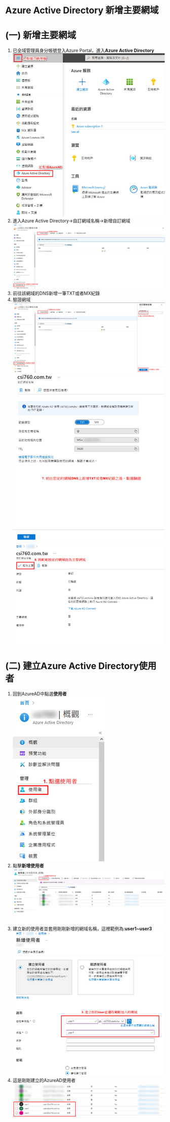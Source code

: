 # Azure Active Directory 新增主要網域
# (一) 新增主要網域<br>
1. 已全域管理員身分帳號登入Azure Portal，進入**Azure Active Directory** <br>
![GITHUB](https://github.com/A-0428/Azure/blob/main/Azure%20Virtual%20Desktop/Virtual%20Desktop%20image/image1.jpg) <br>
2. 進入Azure Active Directory->自訂網域名稱->新增自訂網域 <br>
![GITHUB](https://github.com/A-0428/Azure/blob/main/Azure%20Virtual%20Desktop/Virtual%20Desktop%20image/image2.jpg) <br> 
3. 前往該網域的DNS新增一筆TXT或者MX紀錄 <br>
4. 驗證網域 <br>
![GITHUB](https://github.com/A-0428/Azure/blob/main/Azure%20Virtual%20Desktop/Virtual%20Desktop%20image/image3.jpg) <br> 
![GITHUB](https://github.com/A-0428/Azure/blob/main/Azure%20Virtual%20Desktop/Virtual%20Desktop%20image/image4.jpg) <br>
![GITHUB](https://github.com/A-0428/Azure/blob/main/Azure%20Virtual%20Desktop/Virtual%20Desktop%20image/image5.jpg) <br>

# (二) 建立Azure Active Directory使用者<br>
1. 回到AzureAD中點選**使用者** <br>
![GITHUB](https://github.com/A-0428/Azure/blob/main/Azure%20Virtual%20Desktop/Virtual%20Desktop%20image/image6.jpg) <br>
2. 點擊**新增使用者** <br>
![GITHUB](https://github.com/A-0428/Azure/blob/main/Azure%20Virtual%20Desktop/Virtual%20Desktop%20image/image7.jpg) <br>
3. 建立新的使用者並套用剛剛新增的網域名稱，這裡範例為:**user1~user3** <br>
![GITHUB](https://github.com/A-0428/Azure/blob/main/Azure%20Virtual%20Desktop/Virtual%20Desktop%20image/image8.jpg) <br>
4. 這是剛剛建立的AzureAD使用者
![GITHUB](https://github.com/A-0428/Azure/blob/main/Azure%20Virtual%20Desktop/Virtual%20Desktop%20image/image9.jpg) <br>
